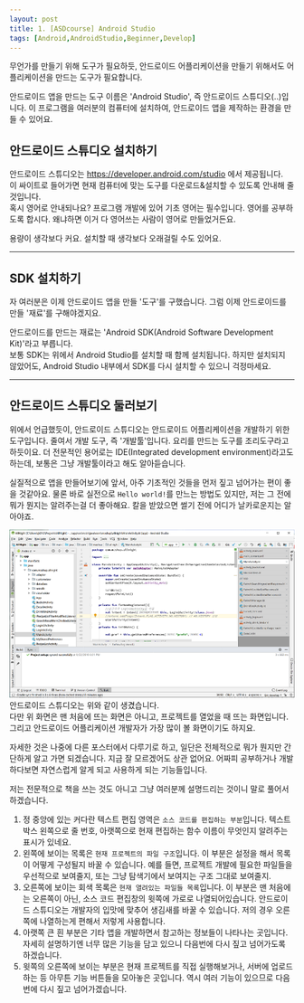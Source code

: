 ```yaml
---
layout: post
title: 1. [ASDcourse] Android Studio
tags: [Android,AndroidStudio,Beginner,Develop]
---
```

무언가를 만들기 위해 도구가 필요하듯, 안드로이드 어플리케이션을 만들기 위해서도 어플리케이션을 만드는 도구가 필요합니다.

안드로이드 앱을 만드는 도구 이름은 'Android Studio', 즉 안드로이드 스튜디오(..)입니다. 이 프로그램을 여러분의 컴퓨터에 설치하여, 안드로이드 앱을 제작하는 환경을 만들 수 있어요.

## 안드로이드 스튜디오 설치하기

안드로이드 스튜디오는
<https://developer.android.com/studio>
에서 제공됩니다.  
이 싸이트로 들어가면 현재 컴퓨터에 맞는 도구를 다운로드&설치할 수 있도록 안내해 줄 것입니다.  
혹시 영어로 안내되나요? 프로그램 개발에 있어 기초 영어는 필수입니다. 영어를 공부하도록 합시다. 왜냐하면 이거 다 영어쓰는 사람이 영어로 만들었거든요.

용량이 생각보다 커요. 설치할 때 생각보다 오래걸릴 수도 있어요.

---

## SDK 설치하기

자 여러분은 이제 안드로이드 앱을 만들 '도구'를 구했습니다. 그럼 이제 안드로이드를 만들 '재료'를 구해야겠지요.  

안드로이드를 만드는 재료는 'Android SDK(Android Software Development Kit)'라고 부릅니다.  
보통 SDK는 위에서 Android Studio를 설치할 때 함께 설치됩니다. 하지만 설치되지 않았어도, Android Studio 내부에서 SDK를 다시 설치할 수 있으니 걱정마세요.

---

## 안드로이드 스튜디오 둘러보기

위에서 언급했듯이, 안드로이드 스튜디오는 안드로이드 어플리케이션을 개발하기 위한 도구입니다. 줄여서 개발 도구, 즉 '개발툴'입니다. 요리를 만드는 도구를 조리도구라고 하듯이요. 더 전문적인 용어로는 IDE(Integrated development environment)라고도 하는데, 보통은 그냥 개발툴이라고 해도 알아듣습니다.

실질적으로 앱을 만들어보기에 앞서, 아주 기초적인 것들을 먼저 짚고 넘어가는 편이 좋을 것같아요. 물론 바로 실전으로 `Hello world!`를 만느는 방법도 있지만, 저는 그 전에 뭐가 뭔지는 알려주는걸 더 좋아해요. 칼을 받았으면 썰기 전에 어디가 날카로운지는 알아야죠.

![Android Studio](/assets/images_post/android-studio.png)
안드로이드 스튜디오는 위와 같이 생겼습니다.  
다만 위 화면은 맨 처음에 뜨는 화면은 아니고, 프로젝트를 열었을 때 뜨는 화면입니다. 그리고 안드로이드 어플리케이션 개발자가 가장 많이 볼 화면이기도 하지요.

자세한 것은 나중에 다른 포스터에서 다루기로 하고, 일단은 전체적으로 뭐가 뭔지만 간단하게 알고 가면 되겠습니다. 지금 잘 모르겠어도 상관 없어요. 어짜피 공부하거나 개발하다보면 자연스럽게 알게 되고 사용하게 되는 기능들입니다.

저는 전문적으로 책을 쓰는 것도 아니고 그냥 여러분께 설명드리는 것이니 말로 풀어서 하겠습니다.

1. 정 중앙에 있는 커다란 텍스트 편집 영역은 `소스 코드를 편집하는 부분`입니다. 텍스트 박스 왼쪽으로 줄 번호, 아랫쪽으로 현재 편집하는 함수 이름이 무엇인지 알려주는 표시가 있네요.
2. 왼쪽에 보이는 목록은 `현재 프로젝트의 파일 구조`입니다. 이 부분은 설정을 해서 목록이 어떻게 구성될지 바꿀 수 있습니다. 예를 들면, 프로젝트 개발에 필요한 파일들을 우선적으로 보여줄지, 또는 그냥 탐색기에서 보여지는 구조 그대로 보여줄지.
3. 오른쪽에 보이는 회색 목록은 `현재 열려있는 파일들 목록`입니다. 이 부분은 맨 처음에는 오른쪽이 아닌, 소스 코드 편집창의 윗쪽에 가로로 나열되어있습니다. 안드로이드 스튜디오는 개발자의 입맛에 맞추어 생김새를 바꿀 수 있습니다. 저의 경우 오른쪽에 나열하는게 편해서 저렇게 사용합니다.
4. 아랫쪽 큰 흰 부분은 기타 앱을 개발하면서 참고하는 정보들이 나타나는 곳입니다. 자세히 설명하기엔 너무 많은 기능을 담고 있으니 다음번에 다시 짚고 넘어가도록 하겠습니다.
5. 윗쪽의 오른쪽에 보이는 부분은 현재 프로젝트를 직접 실행해보거나, 서버에 업로드하는 등 아무튼 기능 버튼들을 모아놓은 곳입니다. 역시 여러 기능이 있으므로 다음번에 다시 짚고 넘어가겠습니다.
